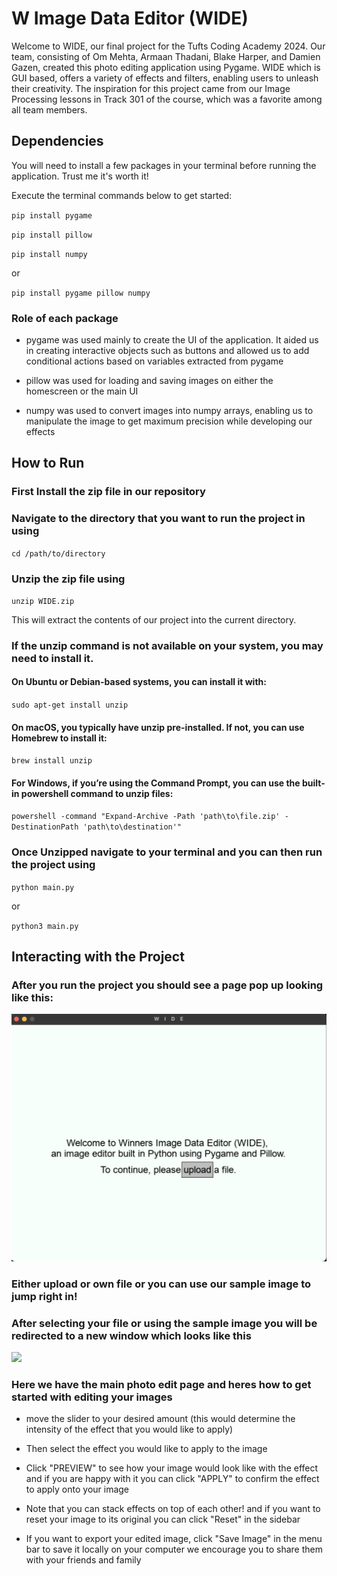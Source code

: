 # W Image Data Editor (WIDE)

Welcome to WIDE, our final project for the Tufts Coding Academy 2024. Our team, consisting of Om Mehta, Armaan Thadani, Blake Harper, and Damien Gazen, created this photo editing application using Pygame. WIDE which is GUI based, offers a variety of effects and filters, enabling users to unleash their creativity. The inspiration for this project came from our Image Processing lessons in Track 301 of the course, which was a favorite among all team members.

## Dependencies

You will need to install a few packages in your terminal before running the application. Trust me it's worth it!

Execute the terminal commands below to get started:

``pip install pygame``

``pip install pillow``

``pip install numpy``

or

``pip install pygame pillow numpy``

 <h3>Role of each package</h3>

 * pygame was used mainly to create the UI of the application. It aided us in creating interactive objects such as buttons and allowed us to add conditional actions based on variables extracted from pygame

  * pillow was used for loading and saving images on either the homescreen or the main UI

 * numpy was used to convert images into numpy arrays, enabling us to manipulate the image to get maximum precision while developing our effects

## How to Run

<h3>First Install the zip file in our repository</h3>

<h3>Navigate to the directory that you want to run the project in using</h3>

``cd /path/to/directory``

<h3>Unzip the zip file using</h3>

``unzip WIDE.zip``

This will extract the contents of our project into the current directory.

<h3>If the unzip command is not available on your system, you may need to install it.</h3>

<h4>On Ubuntu or Debian-based systems, you can install it with:</h4>

``sudo apt-get install unzip``

<h4>On macOS, you typically have unzip pre-installed. If not, you can use Homebrew to install it:</h4>

``brew install unzip``

<h4>For Windows, if you’re using the Command Prompt, you can use the built-in powershell command to unzip files:</h4>

``powershell -command "Expand-Archive -Path 'path\to\file.zip' -DestinationPath 'path\to\destination'"``

<h3>Once Unzipped navigate to your terminal and you can then run the project using</h3>

``python main.py``

or

``python3 main.py``

## Interacting with the Project

<h3>After you run the project you should see a page pop up looking like this:</h3>

<img src = 'images/Readme_home.png'>

<h3> Either upload or own file or you can use our sample image to jump right in! </h3>

<h3>After selecting your file or using the sample image you will be redirected to a new window which looks like this</h3>

<img src = 'images/Readme_entering.png'>

<h3>Here we have the main photo edit page and heres how to get started with editing your images</h3>

 * move the slider to your desired amount (this would determine the intensity of the effect that you would like to apply)

 * Then select the effect you would like to apply to the image

 * Click "PREVIEW" to see how your image would look like with the effect and if you are happy with it you can click "APPLY" to confirm the effect to apply onto your image

  * Note that you can stack effects on top of each other! and if you want to reset your image to its original you can click "Reset" in the sidebar

 * If you want to export your edited image, click "Save Image" in the menu bar to save it locally on your computer we encourage you to share them with your friends and family
